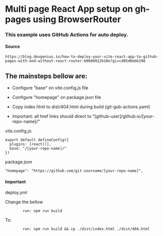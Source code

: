 # Multi page React App setup on gh-pages using BrowserRouter


### This example uses GitHub Actions for auto deploy.

#### Source
```href
https://blog.devgenius.io/how-to-deploy-your-vite-react-app-to-github-pages-with-and-without-react-router-b060d912b10e?gi=cd85d0ebb198
```

## The mainsteps bellow are:

* Configure "base" on vite.config.js file
* Configure "homepage" on package.json file
* Copy index.html to dist/404.html during build (git-gub-actions.yaml)

* Important: all href links should direct to "[github-user]/github.io/[your-repo-name]/"


vite.config.js:
```code:
export default defineConfig({
  plugins: [react()],
  base: "/[your-repo-name]/"
})
```
package.json

```code:
"homepage": "https://github.com/git-username/[your-repo-name]",
```
#### Important 
deploy.yml


Change the bellow 
```code:
        run: npm run build
```

To:

```code:
        run: npm run build && cp ./dist/index.html ./dist/404.html
```
